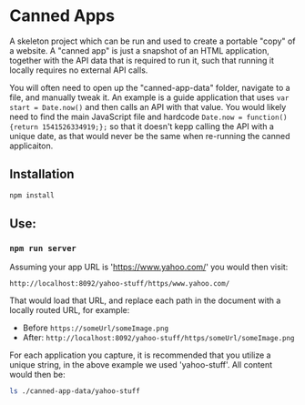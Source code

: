 # Canned Apps

A skeleton project which can be run and used to create a portable "copy" of a website. A "canned app" is just a snapshot of an HTML application, together with the API data that is required to run it, such that running it locally requires no external API calls. 

You will often need to open up the "canned-app-data" folder, navigate to a file, and manually tweak it. An example is a guide application that uses `var start = Date.now()` and then calls an API with that value. You would likely need to find the main JavaScript file and hardcode `Date.now = function(){return 1541526334919;};` so that it doesn't kepp calling the API with a unique date, as that would never be the same when re-running the canned applicaiton.

## Installation

```bash
npm install
```

## Use:

### `npm run server`

Assuming your app URL is 'https://www.yahoo.com/' you would then visit:

`http://localhost:8092/yahoo-stuff/https/www.yahoo.com/`

That would load that URL, and replace each path in the document with a locally routed URL, for example:
 
 - Before `https://someUrl/someImage.png` 
 - After: `http://localhost:8092/yahoo-stuff/https/someUrl/someImage.png`
 
 
For each application you capture, it is recommended that you utilize a unique string, in the above example we used 'yahoo-stuff'. All content would then be:

```bash
ls ./canned-app-data/yahoo-stuff
      

```
